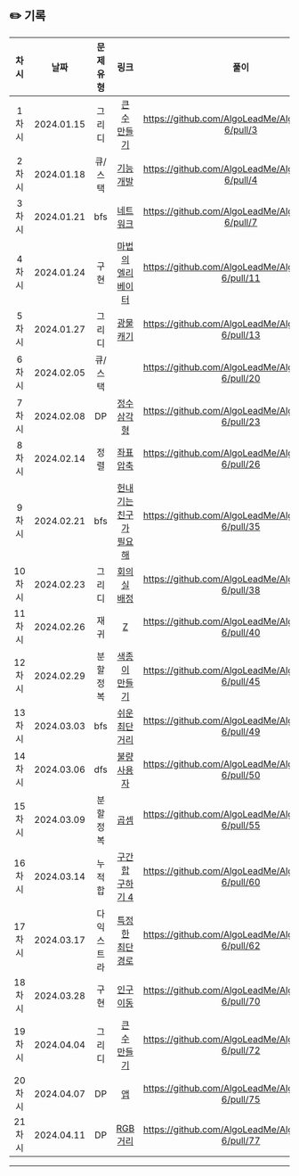 ## ✏️ 기록   

| 차시 |     날짜     | 문제유형 |                                          링크                                           |                        풀이                         |
|:--:|:----------:|:----:|:-------------------------------------------------------------------------------------:|:-------------------------------------------------:|
| 1차시 | 2024.01.15 | 그리디 | <a href="https://school.programmers.co.kr/learn/courses/30/lessons/42883">큰 수 만들기</a> | https://github.com/AlgoLeadMe/AlgoLeadMe-6/pull/3 |
| 2차시 | 2024.01.18 | 큐/스택 | <a href="https://school.programmers.co.kr/learn/courses/30/lessons/42586">기능개발</a> | https://github.com/AlgoLeadMe/AlgoLeadMe-6/pull/4 |
| 3차시 | 2024.01.21 | bfs | <a href="https://school.programmers.co.kr/learn/courses/30/lessons/43162">네트워크</a> | https://github.com/AlgoLeadMe/AlgoLeadMe-6/pull/7 |
| 4차시 | 2024.01.24 | 구현 | <a href="https://school.programmers.co.kr/learn/courses/30/lessons/148653#">마법의 엘리베이터</a> | https://github.com/AlgoLeadMe/AlgoLeadMe-6/pull/11 |
| 5차시 | 2024.01.27 | 그리디 | <a href="https://school.programmers.co.kr/learn/courses/30/lessons/172927">광물 캐기</a> | https://github.com/AlgoLeadMe/AlgoLeadMe-6/pull/13 |
| 6차시 | 2024.02.05 | 큐/스택 | <a href="https://school.programmers.co.kr/learn/courses/30/lessons/42587"></a> | https://github.com/AlgoLeadMe/AlgoLeadMe-6/pull/20 |
| 7차시 | 2024.02.08 | DP | <a href="https://www.acmicpc.net/problem/1932">정수 삼각형</a> | https://github.com/AlgoLeadMe/AlgoLeadMe-6/pull/23 |
| 8차시 | 2024.02.14 | 정렬 | <a href="https://www.acmicpc.net/problem/18870">좌표 압축</a> | https://github.com/AlgoLeadMe/AlgoLeadMe-6/pull/26 |
| 9차시 | 2024.02.21 | bfs | <a href="https://www.acmicpc.net/problem/21736">헌내기는 친구가 필요해</a> | https://github.com/AlgoLeadMe/AlgoLeadMe-6/pull/35 |
| 10차시 | 2024.02.23 | 그리디 | <a href="https://www.acmicpc.net/problem/1931">회의실 배정</a> | https://github.com/AlgoLeadMe/AlgoLeadMe-6/pull/38 |
| 11차시 | 2024.02.26 | 재귀 | <a href="https://www.acmicpc.net/problem/1074">Z</a> | https://github.com/AlgoLeadMe/AlgoLeadMe-6/pull/40 |
| 12차시 | 2024.02.29 | 분할정복 | <a href="https://www.acmicpc.net/problem/2630">색종이 만들기</a> | https://github.com/AlgoLeadMe/AlgoLeadMe-6/pull/45 |
| 13차시 | 2024.03.03 | bfs | <a href="https://www.acmicpc.net/problem/14940">쉬운 최단거리</a> |https://github.com/AlgoLeadMe/AlgoLeadMe-6/pull/49 |
| 14차시 | 2024.03.06 | dfs | <a href="https://school.programmers.co.kr/learn/courses/30/lessons/64064">불량 사용자</a> |https://github.com/AlgoLeadMe/AlgoLeadMe-6/pull/50 |
| 15차시 | 2024.03.09 | 분할정복 | <a href="https://www.acmicpc.net/problem/1629">곱셈</a> |https://github.com/AlgoLeadMe/AlgoLeadMe-6/pull/55 |
| 16차시 | 2024.03.14 | 누적합 | <a href="https://www.acmicpc.net/problem/11659">구간 합 구하기 4</a> |https://github.com/AlgoLeadMe/AlgoLeadMe-6/pull/60 |
| 17차시 | 2024.03.17 | 다익스트라 | <a href="https://www.acmicpc.net/problem/1504">특정한 최단 경로</a> |https://github.com/AlgoLeadMe/AlgoLeadMe-6/pull/62 |
| 18차시 | 2024.03.28 | 구현 | <a href="https://www.acmicpc.net/problem/16234">인구이동</a> |https://github.com/AlgoLeadMe/AlgoLeadMe-6/pull/70 |
| 19차시 | 2024.04.04 | 그리디 | <a href="https://www.acmicpc.net/problem/16496">큰 수 만들기</a> |https://github.com/AlgoLeadMe/AlgoLeadMe-6/pull/72 |
| 20차시 | 2024.04.07 | DP | <a href="https://www.acmicpc.net/problem/7579">앱</a> |https://github.com/AlgoLeadMe/AlgoLeadMe-6/pull/75 |
| 21차시 | 2024.04.11 | DP | <a href="https://www.acmicpc.net/problem/1149">RGB거리</a> |https://github.com/AlgoLeadMe/AlgoLeadMe-6/pull/77 |
---
